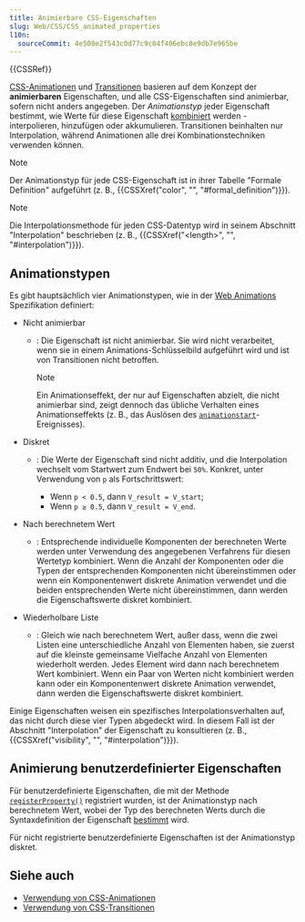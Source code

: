 ```yaml
---
title: Animierbare CSS-Eigenschaften
slug: Web/CSS/CSS_animated_properties
l10n:
  sourceCommit: 4e508e2f543c0d77c9c04f406ebc8e9db7e965be
---
```


{{CSSRef}}

[CSS-Animationen](/de/docs/Web/CSS/CSS_animations) und [Transitionen](/de/docs/Web/CSS/CSS_transitions) basieren auf dem Konzept der **animierbaren** Eigenschaften, und alle CSS-Eigenschaften sind animierbar, sofern nicht anders angegeben. Der _Animationstyp_ jeder Eigenschaft bestimmt, wie Werte für diese Eigenschaft [kombiniert](https://drafts.csswg.org/css-values/#combining-values) werden - interpolieren, hinzufügen oder akkumulieren. Transitionen beinhalten nur Interpolation, während Animationen alle drei Kombinationstechniken verwenden können.

> [!NOTE]
> Der Animationstyp für jede CSS-Eigenschaft ist in ihrer Tabelle "Formale Definition" aufgeführt (z. B., {{CSSXref("color", "", "#formal_definition")}}).

> [!NOTE]
> Die Interpolationsmethode für jeden CSS-Datentyp wird in seinem Abschnitt "Interpolation" beschrieben (z. B., {{CSSXref("&lt;length&gt;", "", "#interpolation")}}).

## Animationstypen

Es gibt hauptsächlich vier Animationstypen, wie in der [Web Animations](https://drafts.csswg.org/web-animations-1/#animating-properties) Spezifikation definiert:

- Nicht animierbar

  - : Die Eigenschaft ist nicht animierbar. Sie wird nicht verarbeitet, wenn sie in einem Animations-Schlüsselbild aufgeführt wird und ist von Transitionen nicht betroffen.

    > [!NOTE]
    > Ein Animationseffekt, der nur auf Eigenschaften abzielt, die nicht animierbar sind, zeigt dennoch das übliche Verhalten eines Animationseffekts (z. B., das Auslösen des [`animationstart`](/de/docs/Web/API/Element/animationstart_event)-Ereignisses).

- Diskret

  - : Die Werte der Eigenschaft sind nicht additiv, und die Interpolation wechselt vom Startwert zum Endwert bei `50%`. Konkret, unter Verwendung von `p` als Fortschrittswert:

    - Wenn `p < 0.5`, dann `V_result = V_start`;
    - Wenn `p ≥ 0.5`, dann `V_result = V_end`.

- Nach berechnetem Wert

  - : Entsprechende individuelle Komponenten der berechneten Werte werden unter Verwendung des angegebenen Verfahrens für diesen Wertetyp kombiniert. Wenn die Anzahl der Komponenten oder die Typen der entsprechenden Komponenten nicht übereinstimmen oder wenn ein Komponentenwert diskrete Animation verwendet und die beiden entsprechenden Werte nicht übereinstimmen, dann werden die Eigenschaftswerte diskret kombiniert.

- Wiederholbare Liste

  - : Gleich wie nach berechnetem Wert, außer dass, wenn die zwei Listen eine unterschiedliche Anzahl von Elementen haben, sie zuerst auf die kleinste gemeinsame Vielfache Anzahl von Elementen wiederholt werden. Jedes Element wird dann nach berechnetem Wert kombiniert. Wenn ein Paar von Werten nicht kombiniert werden kann oder ein Komponentenwert diskrete Animation verwendet, dann werden die Eigenschaftswerte diskret kombiniert.

Einige Eigenschaften weisen ein spezifisches Interpolationsverhalten auf, das nicht durch diese vier Typen abgedeckt wird. In diesem Fall ist der Abschnitt "Interpolation" der Eigenschaft zu konsultieren (z. B., {{CSSXref("visibility", "", "#interpolation")}}).

## Animierung benutzerdefinierter Eigenschaften

Für benutzerdefinierte Eigenschaften, die mit der Methode [`registerProperty()`](/de/docs/Web/API/CSS/registerProperty_static) registriert wurden, ist der Animationstyp nach berechnetem Wert, wobei der Typ des berechneten Werts durch die Syntaxdefinition der Eigenschaft [bestimmt](https://drafts.css-houdini.org/css-properties-values-api/#calculation-of-computed-values) wird.

Für nicht registrierte benutzerdefinierte Eigenschaften ist der Animationstyp diskret.

## Siehe auch

- [Verwendung von CSS-Animationen](/de/docs/Web/CSS/CSS_animations/Using_CSS_animations)
- [Verwendung von CSS-Transitionen](/de/docs/Web/CSS/CSS_transitions/Using_CSS_transitions)
